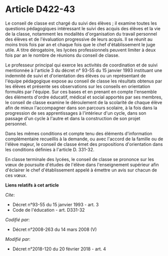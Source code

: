 # Article D422-43

Le conseil de classe est chargé du suivi des élèves ; il examine toutes les questions pédagogiques intéressant le suivi des
acquis des élèves et la vie de la classe, notamment les modalités d'organisation du travail personnel des élèves et de
l'évaluation progressive de leurs acquis. Il se réunit au moins trois fois par an et chaque fois que le chef d'établissement
le juge utile. A titre dérogatoire, les lycées professionnels peuvent limiter à deux fois par an le nombre de réunions du
conseil de classe.

Le professeur principal qui exerce les activités de coordination et de suivi mentionnée à l'article 3 du décret n° 93-55 du
15 janvier 1993 instituant une indemnité de suivi et d'orientation des élèves ou un représentant de l'équipe pédagogique
expose au conseil de classe les résultats obtenus par les élèves et présente ses observations sur les conseils en orientation
formulés par l'équipe. Sur ces bases et en prenant en compte l'ensemble des éléments d'ordre éducatif, médical et social
apportés par ses membres, le conseil de classe examine le déroulement de la scolarité de chaque élève afin de mieux
l'accompagner dans son parcours scolaire, à la fois dans la progression de ses apprentissages à l'intérieur d'un cycle, dans
son passage d'un cycle à l'autre et dans la construction de son projet personnel.

Dans les mêmes conditions et compte tenu des éléments d'information complémentaire recueillis à la demande, ou avec l'accord
de la famille ou de l'élève majeur, le conseil de classe émet des propositions d'orientation dans les conditions définies à
l'article D. 331-32.

En classe terminale des lycées, le conseil de classe se prononce sur les vœux de poursuite d'études de l'élève dans
l'enseignement supérieur afin d'éclairer le chef d'établissement appelé à émettre un avis sur chacun de ces vœux.

**Liens relatifs à cet article**

_Cite_:

  - Décret n°93-55 du 15 janvier 1993 - art. 3
  - Code de l'éducation - art. D331-32

_Codifié par_:

  - Décret n°2008-263 du 14 mars 2008 (V)

_Modifié par_:

  - Décret n°2018-120 du 20 février 2018 - art. 4
